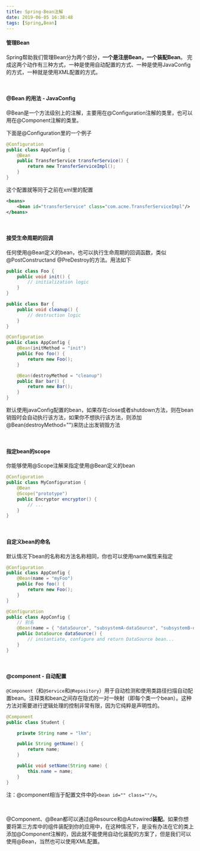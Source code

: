 ```yaml
---
title: Spring-Bean注解
date: 2019-06-05 16:38:48
tags: [Spring,Bean]
---
```


#### 管理Bean

Spring帮助我们管理Bean分为两个部分，**一个是注册Bean，一个装配Bean**。 
完成这两个动作有三种方式，一种是使用自动配置的方式、一种是使用JavaConfig的方式，一种就是使用XML配置的方式。

<br/>



#### @Bean 的用法 - JavaConfig

@Bean是一个方法级别上的注解，主要用在@Configuration注解的类里，也可以用在@Component注解的类里。

下面是@Configuration里的一个例子

```java
@Configuration
public class AppConfig {
    @Bean
    public TransferService transferService() {
        return new TransferServiceImpl();
    }
}
```

这个配置就等同于之前在xml里的配置

```xml
<beans>
    <bean id="transferService" class="com.acme.TransferServiceImpl"/>
</beans>
```

<!--more-->

<br/>



#### 接受生命周期的回调

任何使用@Bean定义的bean，也可以执行生命周期的回调函数，类似@PostConstructand @PreDestroy的方法。用法如下

```java
public class Foo {
    public void init() {
        // initialization logic
    }
}

public class Bar {
    public void cleanup() {
        // destruction logic
    }
}

@Configuration
public class AppConfig {
    @Bean(initMethod = "init")
    public Foo foo() {
        return new Foo();
    }

    @Bean(destroyMethod = "cleanup")
    public Bar bar() {
        return new Bar();
    }
}
```

默认使用javaConfig配置的bean，如果存在close或者shutdown方法，则在bean销毁时会自动执行该方法，如果你不想执行该方法，则添加@Bean(destroyMethod="")来防止出发销毁方法

<br/>



#### 指定bean的scope

你能够使用@Scope注解来指定使用@Bean定义的bean

```java
@Configuration
public class MyConfiguration {
    @Bean
    @Scope("prototype")
    public Encryptor encryptor() {
        // ...
    }
}
```

<br/>



#### 自定义bean的命名

默认情况下bean的名称和方法名称相同，你也可以使用name属性来指定

```java
@Configuration
public class AppConfig {
    @Bean(name = "myFoo")
    public Foo foo() {
        return new Foo();
    }
}

@Configuration
public class AppConfig {
    // 别名
    @Bean(name = { "dataSource", "subsystemA-dataSource", "subsystemB-dataSource" })
    public DataSource dataSource() {
        // instantiate, configure and return DataSource bean...
    }
}
```

<br/>



#### @component - 自动配置

`@Component`（和`@Service`和`@Repository`）用于自动检测和使用类路径扫描自动配置bean。注释类和bean之间存在隐式的一对一映射（即每个类一个bean）。这种方法对需要进行逻辑处理的控制非常有限，因为它纯粹是声明性的。

```java
@Component
public class Student {

    private String name = "lkm";

    public String getName() {
        return name;
    }

    public void setName(String name) {
        this.name = name;
    }
}
```

注：@component相当于配置文件中的`<bean id="" class=""/>`。

<br/>



@Component、@Bean都可以通过@Resource和@Autowired**装配**。如果你想要将第三方库中的组件装配到你的应用中，在这种情况下，是没有办法在它的类上添加@Component注解的，因此就不能使用自动化装配的方案了，但是我们可以使用@Bean，当然也可以使用XML配置。

